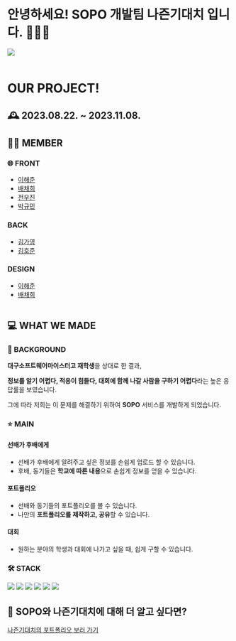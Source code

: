 # 안녕하세요! SOPO 개발팀 나즌기대치 입니다.  🙋🏻‍♂️
<img src='https://ifh.cc/g/y2DbfN.jpg' border='0'></a>
<br><br/>

# OUR PROJECT! 
## 🕰️ 2023.08.22. ~ 2023.11.08.
## 🧑‍💻 MEMBER
### 🌐 FRONT 
- [이해준](https://github.com/ftery0)
- [배채희](https://github.com/je355)
- [전우진](https://github.com/greenfrog616)
- [박규민](https://github.com/kyumin7487)

### BACK 
- [김가영](https://github.com/GayeongKimm)
- [김호준](https://github.com/alexipharmical)

### DESIGN
- [이해준](https://github.com/ftery0)
- [배채희](https://github.com/je355)
<br><br/>

## 💻 WHAT WE MADE
### 🏫 BACKGROUND 
**대구소프트웨어마이스터고 재학생**을 상대로 한 결과,

**정보를 알기 어렵다, 적응이 힘들다, 대회에 함께 나갈 사람을 구하기 어렵다**라는 높은 응답률을 보였습니다.

그에 따라 저희는 이 문제를 해결하기 위하여 **SOPO** 서비스를 개발하게 되었습니다.

### ⭐️ MAIN
#### 선배가 후배에게
- 선배가 후배에게 알려주고 싶은 정보를 손쉽게 업로드 할 수 있습니다.
- 후배, 동기들은 **학교에 따른 내용**으로 손쉽게 정보를 얻을 수 있습니다.
#### 포트폴리오
- 선배와 동기들의 포트폴리오를 볼 수 있습니다.
- 나만의 **포트폴리오를 제작하고, 공유**할 수 있습니다.
#### 대회
- 원하는 분야의 학생과 대회에 나가고 싶을 때, 쉽게 구할 수 있습니다.

### 🛠️ STACK
<img src="https://img.shields.io/badge/React-61DAFB?style=flat-square&logo=React&logoColor=black"/>  <img src="https://img.shields.io/badge/Spring-6DB33F?style=flat-square&logo=Spring&logoColor=white"/>  <img src="https://img.shields.io/badge/MySQL-4479A1?style=flat-square&logo=MySQL&logoColor=white"/>  <img src="https://img.shields.io/badge/java-007396?style=flat-square&logo=java&logoColor=white"/>  <img src="https://img.shields.io/badge/GitHub-181717?style=flat-square&logo=GitHub&logoColor=white"/>  <img src="https://img.shields.io/badge/Figma-F24E1E?style=flat-square&logo=Figma&logoColor=white"/>

## 📑 SOPO와 나즌기대치에 대해 더 알고 싶다면?
[나즌기대치의 포트폴리오 보러 가기](https://sparkling-sting-af7.notion.site/SOPO-600a1747126840339ac79278dd44a657?pvs=4)
